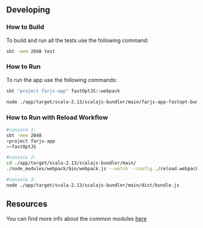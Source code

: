 ## Developing

### How to Build

To build and run all the tests use the following command:
```bash
sbt -mem 2048 test
```

### How to Run

To run the app use the following commands:
```bash
sbt "project farjs-app" fastOptJS::webpack

node ./app/target/scala-2.13/scalajs-bundler/main/farjs-app-fastopt-bundle.js
```

### How to Run with Reload Workflow

```bash
#console 1:
sbt -mem 2048
>project farjs-app
>~fastOptJS

#console 2:
cd ./app/target/scala-2.13/scalajs-bundler/main/
./node_modules/webpack/bin/webpack.js --watch --config ./reload.webpack.config.js

#console 3:
node ./app/target/scala-2.13/scalajs-bundler/main/dist/bundle.js
```

## Resources

You can find more info about the common modules [here](https://scommons.org/)
